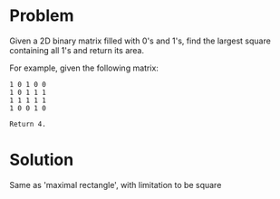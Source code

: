 Problem
===

Given a 2D binary matrix filled with 0's and 1's, find the largest square containing all 1's and return its area.

For example, given the following matrix:

	1 0 1 0 0
	1 0 1 1 1
	1 1 1 1 1
	1 0 0 1 0
	
	Return 4.


Solution
===

Same as 'maximal rectangle', with limitation to be square
